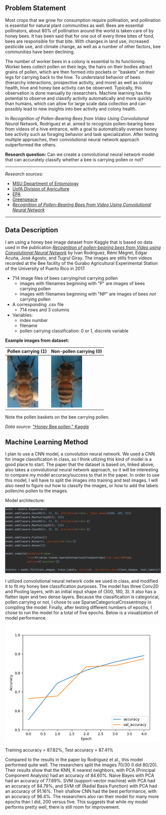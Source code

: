 ## Problem Statement

Most crops that we grow for consumption require pollination, and pollination is essential for natural plant communities as well. Bees are essential pollinators, about 80% of pollination around the world is taken care of by honey bees. It has been said that for one out of every three bites of food, bees are responsible for that bite. With changes in land use, increased pesticide use, and climate change, as well as a number of other factors, bee communities have been declining. 


The number of worker bees in a colony is essential to its functioning. Worker bees collect pollen on their legs; the hairs on their bodies attract grains of pollen, which are then formed into pockets or "baskets" on their legs for carrying back to the hive. To understand behavior of bees (hierarchy interactions, prospective activity, and more) as well as colony health, hive and honey bee activity can be observed. Typically, this observation is done manually by researchers. Machine learning has the potential to observe and classify activity automatically and more quickly than humans, which can allow for large scale data collection and can possibly lead to new insights into bee activity and colony health. 

In *Recognition of Pollen-Bearing Bees from Video Using Convolutional Neural Network*, Rodriguez et al. aimed to recognize pollen-bearing bees from videos of a hive entrance, with a goal to automatically oversee honey bee activity such as foraging behavior and task specialization. After testing multiple approaches, their convolutional neural network approach outperformed the others.

**Research question:** Can we create a convolutional neural network model that can accurately classify whether a bee is carrying pollen or not?

----------
*Research sources:*
- [MSU Department of Entomology](https://www.canr.msu.edu/nativeplants/pollination/)
- [UofA Division of Agriculture](https://www.uaex.edu/farm-ranch/special-programs/beekeeping/pollinators.aspx)
- [EPA](https://www.epa.gov/pollinator-protection/pollinator-health-concerns)
- [Greenpeace](https://www.greenpeace.org/usa/sustainable-agriculture/save-the-bees/)
- [*Recognition of Pollen-Bearing Bees from Video Using Convolutional Neural Network*](https://doi.org/10.1109/WACV.2018.00041)


----------

## Data Description

I am using a honey bee image dataset from Kaggle that is based on data used in the publication [*Recognition of pollen-bearing bees from Video using Convolutional Neural Network*](https://doi.org/10.1109/WACV.2018.00041) by Ivan Rodriguez, Rémi Mégret, Edgar Acuña, José Agosto, and Tugrul Giray. The images are stills from videos recorded at the Bee facility of the Gurabo Agricultural Experimental Station of the University of Puerto Rico in 2017.

- 714 image files of bees carrying/not carrying pollen
  - images with filenames beginning with "P" are images of bees carrying pollen
  - images with filenames beginning with "NP" are images of bees *not* carrying pollen
- A corresponding .csv file 
  - 714 rows and 3 columns
- Variables:
  - index number
  - filename
  - pollen carrying classification: 0 or 1, discrete variable

**Example images from dataset:**

| Pollen carrying (1) |  Non-pollen carrying (0) |
| ----------- | ----------- |
| <img src="Pbee.jpg" alt="drawing" width="100"/>  |     <img src="NPbee.jpg" alt="drawing" width="100"/>|

Note the pollen baskets on the bee carrying pollen. 

*Data source:* ["Honey Bee pollen," Kaggle](https://www.kaggle.com/ivanfel/honey-bee-pollen)

## Machine Learning Method

I plan to use a CNN model, a convolution neural network. We used a CNN for image classification in class, so I think utlizing this kind of model is a good place to start. The paper that the dataset is based on, linked above, also takes a convolutional neural network approach, so it will be interesting to compare my model accuracy/success to that in the paper. In order to use this model, I will have to split the images into training and test images. I will also need to figure out how to classify the images, or how to add the labels pollen/no pollen to the images. 

Model architecture:

<img src="model.png" alt="drawing" width="700"/>

I utilized convolutional neural network code we used in class, and modified it to fit my honey bee classification purposes. The model has three Conv2D and Pooling layers, with an initial input shape of (300, 180, 3). It also has a flatten layer and two dense layers. Because the classification is categorical, pollen carrying or not, I chose to use SparseCategoricalCrossentropy in compiling the model. Finally, after testing different numbers of epochs, I chose to run the model for a total of five epochs. Below is a visualization of model performance. 

<img src="modelperformance.png" alt="drawing" width="500"/>

Training accuracy = 87.82%, Test accuracy = 87.41%

Compared to the results in the paper by Rodriguez et al., this model performed quite well. The researchers split the images 70/30 (I did 80/20). Their results show that the KNN, K nearest neighbors, with PCA (Principal Component Analysis) had an accuracy of 84.60%. Naive Bayes with PCA had an accuracy of 77.69%. SVM (support-vector machine) with PCA had an accuracy of 84.79%, and SVM rdf (Radial Basis Function) with PCA had an accuracy of 91.16%. Their shallow CNN had the best performance, with an accuracy of 96.4%. The researchers also ran their model for many more epochs than I did, 200 versus five. This suggests that while my model performs pretty well, there is still room for improvement. 
